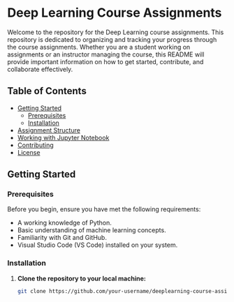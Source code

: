 # Deep Learning Course Assignments

Welcome to the repository for the Deep Learning course assignments. This repository is dedicated to organizing and tracking your progress through the course assignments. Whether you are a student working on assignments or an instructor managing the course, this README will provide important information on how to get started, contribute, and collaborate effectively.

## Table of Contents

- [Getting Started](#getting-started)
  - [Prerequisites](#prerequisites)
  - [Installation](#installation)
- [Assignment Structure](#assignment-structure)
- [Working with Jupyter Notebook](#working-with-jupyter-notebook)
- [Contributing](#contributing)
- [License](#license)

## Getting Started

### Prerequisites

Before you begin, ensure you have met the following requirements:

- A working knowledge of Python.
- Basic understanding of machine learning concepts.
- Familiarity with Git and GitHub.
- Visual Studio Code (VS Code) installed on your system.

### Installation

1. **Clone the repository to your local machine:**

   ```bash
   git clone https://github.com/your-username/deeplearning-course-assignments.git
